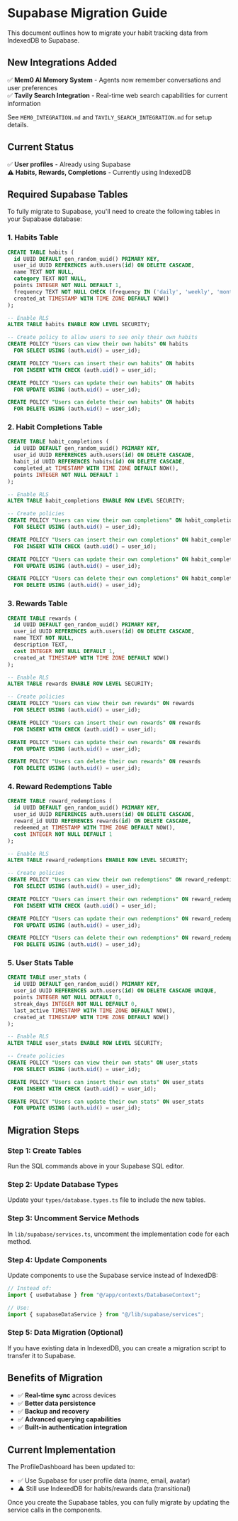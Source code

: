 # Supabase Migration Guide

This document outlines how to migrate your habit tracking data from IndexedDB to Supabase.

## New Integrations Added

✅ **Mem0 AI Memory System** - Agents now remember conversations and user preferences  
✅ **Tavily Search Integration** - Real-time web search capabilities for current information

See `MEM0_INTEGRATION.md` and `TAVILY_SEARCH_INTEGRATION.md` for setup details.

## Current Status

✅ **User profiles** - Already using Supabase  
⚠️ **Habits, Rewards, Completions** - Currently using IndexedDB  

## Required Supabase Tables

To fully migrate to Supabase, you'll need to create the following tables in your Supabase database:

### 1. Habits Table

```sql
CREATE TABLE habits (
  id UUID DEFAULT gen_random_uuid() PRIMARY KEY,
  user_id UUID REFERENCES auth.users(id) ON DELETE CASCADE,
  name TEXT NOT NULL,
  category TEXT NOT NULL,
  points INTEGER NOT NULL DEFAULT 1,
  frequency TEXT NOT NULL CHECK (frequency IN ('daily', 'weekly', 'monthly')),
  created_at TIMESTAMP WITH TIME ZONE DEFAULT NOW()
);

-- Enable RLS
ALTER TABLE habits ENABLE ROW LEVEL SECURITY;

-- Create policy to allow users to see only their own habits
CREATE POLICY "Users can view their own habits" ON habits
  FOR SELECT USING (auth.uid() = user_id);

CREATE POLICY "Users can insert their own habits" ON habits
  FOR INSERT WITH CHECK (auth.uid() = user_id);

CREATE POLICY "Users can update their own habits" ON habits
  FOR UPDATE USING (auth.uid() = user_id);

CREATE POLICY "Users can delete their own habits" ON habits
  FOR DELETE USING (auth.uid() = user_id);
```

### 2. Habit Completions Table

```sql
CREATE TABLE habit_completions (
  id UUID DEFAULT gen_random_uuid() PRIMARY KEY,
  user_id UUID REFERENCES auth.users(id) ON DELETE CASCADE,
  habit_id UUID REFERENCES habits(id) ON DELETE CASCADE,
  completed_at TIMESTAMP WITH TIME ZONE DEFAULT NOW(),
  points INTEGER NOT NULL DEFAULT 1
);

-- Enable RLS
ALTER TABLE habit_completions ENABLE ROW LEVEL SECURITY;

-- Create policies
CREATE POLICY "Users can view their own completions" ON habit_completions
  FOR SELECT USING (auth.uid() = user_id);

CREATE POLICY "Users can insert their own completions" ON habit_completions
  FOR INSERT WITH CHECK (auth.uid() = user_id);

CREATE POLICY "Users can update their own completions" ON habit_completions
  FOR UPDATE USING (auth.uid() = user_id);

CREATE POLICY "Users can delete their own completions" ON habit_completions
  FOR DELETE USING (auth.uid() = user_id);
```

### 3. Rewards Table

```sql
CREATE TABLE rewards (
  id UUID DEFAULT gen_random_uuid() PRIMARY KEY,
  user_id UUID REFERENCES auth.users(id) ON DELETE CASCADE,
  name TEXT NOT NULL,
  description TEXT,
  cost INTEGER NOT NULL DEFAULT 1,
  created_at TIMESTAMP WITH TIME ZONE DEFAULT NOW()
);

-- Enable RLS
ALTER TABLE rewards ENABLE ROW LEVEL SECURITY;

-- Create policies
CREATE POLICY "Users can view their own rewards" ON rewards
  FOR SELECT USING (auth.uid() = user_id);

CREATE POLICY "Users can insert their own rewards" ON rewards
  FOR INSERT WITH CHECK (auth.uid() = user_id);

CREATE POLICY "Users can update their own rewards" ON rewards
  FOR UPDATE USING (auth.uid() = user_id);

CREATE POLICY "Users can delete their own rewards" ON rewards
  FOR DELETE USING (auth.uid() = user_id);
```

### 4. Reward Redemptions Table

```sql
CREATE TABLE reward_redemptions (
  id UUID DEFAULT gen_random_uuid() PRIMARY KEY,
  user_id UUID REFERENCES auth.users(id) ON DELETE CASCADE,
  reward_id UUID REFERENCES rewards(id) ON DELETE CASCADE,
  redeemed_at TIMESTAMP WITH TIME ZONE DEFAULT NOW(),
  cost INTEGER NOT NULL DEFAULT 1
);

-- Enable RLS
ALTER TABLE reward_redemptions ENABLE ROW LEVEL SECURITY;

-- Create policies
CREATE POLICY "Users can view their own redemptions" ON reward_redemptions
  FOR SELECT USING (auth.uid() = user_id);

CREATE POLICY "Users can insert their own redemptions" ON reward_redemptions
  FOR INSERT WITH CHECK (auth.uid() = user_id);

CREATE POLICY "Users can update their own redemptions" ON reward_redemptions
  FOR UPDATE USING (auth.uid() = user_id);

CREATE POLICY "Users can delete their own redemptions" ON reward_redemptions
  FOR DELETE USING (auth.uid() = user_id);
```

### 5. User Stats Table

```sql
CREATE TABLE user_stats (
  id UUID DEFAULT gen_random_uuid() PRIMARY KEY,
  user_id UUID REFERENCES auth.users(id) ON DELETE CASCADE UNIQUE,
  points INTEGER NOT NULL DEFAULT 0,
  streak_days INTEGER NOT NULL DEFAULT 0,
  last_active TIMESTAMP WITH TIME ZONE DEFAULT NOW(),
  created_at TIMESTAMP WITH TIME ZONE DEFAULT NOW()
);

-- Enable RLS
ALTER TABLE user_stats ENABLE ROW LEVEL SECURITY;

-- Create policies
CREATE POLICY "Users can view their own stats" ON user_stats
  FOR SELECT USING (auth.uid() = user_id);

CREATE POLICY "Users can insert their own stats" ON user_stats
  FOR INSERT WITH CHECK (auth.uid() = user_id);

CREATE POLICY "Users can update their own stats" ON user_stats
  FOR UPDATE USING (auth.uid() = user_id);
```

## Migration Steps

### Step 1: Create Tables
Run the SQL commands above in your Supabase SQL editor.

### Step 2: Update Database Types
Update your `types/database.types.ts` file to include the new tables.

### Step 3: Uncomment Service Methods
In `lib/supabase/services.ts`, uncomment the implementation code for each method.

### Step 4: Update Components
Update components to use the Supabase service instead of IndexedDB:

```typescript
// Instead of:
import { useDatabase } from "@/app/contexts/DatabaseContext";

// Use:
import { supabaseDataService } from "@/lib/supabase/services";
```

### Step 5: Data Migration (Optional)
If you have existing data in IndexedDB, you can create a migration script to transfer it to Supabase.

## Benefits of Migration

- ✅ **Real-time sync** across devices
- ✅ **Better data persistence** 
- ✅ **Backup and recovery**
- ✅ **Advanced querying capabilities**
- ✅ **Built-in authentication integration**

## Current Implementation

The ProfileDashboard has been updated to:
- ✅ Use Supabase for user profile data (name, email, avatar)
- ⚠️ Still use IndexedDB for habits/rewards data (transitional)

Once you create the Supabase tables, you can fully migrate by updating the service calls in the components. 